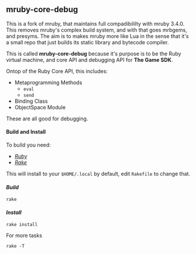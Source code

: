 ## mruby-core-debug
This is a fork of mruby, that maintains full compadibililty with mruby 3.4.0.
This removes mruby's complex build system, and with that goes mrbgems, and presyms.
The aim is to makes mruby more like Lua in the sense that it's a small repo that just
builds its static library and bytecode compiler.

This is called **mruby-core-debug** because it's purpose is to be the Ruby virtual machine, and core API and debugging API
for **The Game SDK**.

Ontop of the Ruby Core API, this includes:
+ Metaprogramming Methods
  + `eval`
  + `send`
+ Binding Class
+ ObjectSpace Module

These are all good for debugging.

#### Build and Install
To build you need:

+ [*Ruby*](https://www.ruby-lang.org/en/)
+ [*Rake*](https://rubygems.org/gems/rake)

This will install to your `$HOME/.local` by default, edit `Rakefile` to change that.

#### *Build*
```console
rake
```

#### *Install*
```console
rake install
```

For more tasks

```console
rake -T
```


